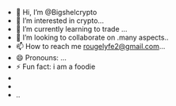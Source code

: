 - 👋 Hi, I’m @Bigshelcrypto
- 👀 I’m interested in crypto...
- 🌱 I’m currently learning to trade ...
- 💞️ I’m looking to collaborate on .many aspects..
- 📫 How to reach me rougelyfe2@gmail.com...
- 😄 Pronouns: ...
- ⚡ Fun fact: i am a foodie
-
-
- ..

<!---
Bigshelcrypto/Bigshelcrypto is a ✨ special ✨ repository because its builtby us (this file) appears on your GitHub profile.
You can click the Preview link to take a look at your changes.
--->

